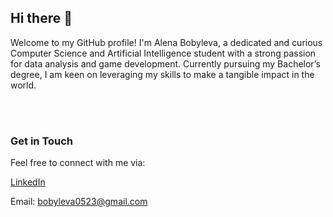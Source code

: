## Hi there 👋

Welcome to my GitHub profile! I'm Alena Bobyleva, a dedicated and curious Computer Science and Artificial Intelligence student with a strong passion for data analysis and game development. Currently pursuing my Bachelor’s degree, I am keen on leveraging my skills to make a tangible impact in the world.

<br/><br/>
### Get in Touch
Feel free to connect with me via:

[LinkedIn](https://www.linkedin.com/in/alena-bobyleva/)

Email: bobyleva0523@gmail.com
<!--
**AlisMori/AlisMori** is a ✨ _special_ ✨ repository because its `README.md` (this file) appears on your GitHub profile.

Here are some ideas to get you started:

- 🔭 I’m currently working on ...
- 🌱 I’m currently learning ...
- 👯 I’m looking to collaborate on ...
- 🤔 I’m looking for help with ...
- 💬 Ask me about ...
- 📫 How to reach me: ...
- 😄 Pronouns: ...
- ⚡ Fun fact: ...
-->
